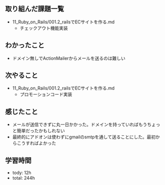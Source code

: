 ## 取り組んだ課題一覧

- 11_Ruby_on_Rails/001.2_railsでECサイトを作る.md
  - チェックアウト機能実装 

## わかったこと
- ドメイン無しでActionMailerからメールを送るのは難しい

## 次やること
- 11_Ruby_on_Rails/001.2_railsでECサイトを作る.md
  - プロモーションコード実装

## 感じたこと
- メールが送信できずに丸一日かかった。ドメインを持っていればもうちょっと簡単だったかもしれない
- 最終的にアドオンは使わずにgmailのsmtpを通して送ることにした。最初からこうすればよかった

## 学習時間
- tody: 12h
- total: 244h